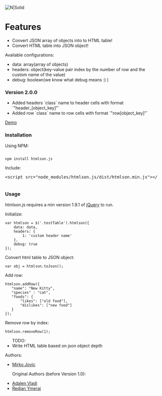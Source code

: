 <p><img src="http://i.imgur.com/s6beA4q.png" alt="N|Solid"></p>
<h1>Features</h1>
<ul>
<li>Convert JSON array of objects into to HTML table!</li>
<li>Convert HTML table into JSON object!</li>
</ul>
<p>Available configurations:</p>
<ul>
    <li>data: array(array of objects)</li>
    <li>headers: object(key-value pair index by the number of row and the custom name of the value)</li>
    <li>debug: boolean(we know what debug means :) )</li>
</ul>
<h3>Version 2.0.0</h3>
<ul>
<li>Added headers `class` name to header cells with format `"header_[object_key]"` </li>
<li>Added row `class` name to row cells with format `"row[object_key]"` </li>
</ul>
<a href="https://codepen.io/adalenv/pen/mXZjaR/">Demo</a>
<h3><a id="Usage_14"></a>Installation</h3>
<p>Using NPM:</p>
<pre><code class="language-js">
npm install htmlson.js
</code></pre>
<p>Include:</p>
<pre>&lt;<span class="pl-ent">script</span> <span class="pl-e">src</span>=<span class="pl-s"><span class="pl-pds">"</span>node_modules/htmlson.js/dist/htmlson.min.js<span class="pl-pds">"</span></span>&gt;&lt;/<span class="pl-ent">script</span>&gt;
 </pre>
<h3><a id="Usage_14"></a>Usage</h3>
<p>htmlson.js requires a min version 1.9.1 of <a href="https://jquery.com/download/">jQuery</a> to run.</p>
<p>Initialize:</p>
<pre><code class="language-js">var htmlson = $(<span class="hljs-string">'.testTable'</span>).htmlson({
    data: data,
    headers: {
        1: 'custom header name'
    },
    debug: true
}); 
</code></pre>
<p>Convert html table to JSON object:</p>
<pre><code class="language-js">var obj = htmlson.toJson();
</code></pre>
<p>Add row:</p>
<pre><code class="language-js">htmlson.addRow({
   "name": "New Kitty",
   "species" : "cat",
   "foods": {
       "likes": ["old food"],
       "dislikes": ["new food"]
   }
});
</code></pre>

<p>Remove row by index:</p>
<pre><code class="language-js">htmlson.removeRow(1);
</code></pre>
<ul>
TODO:
<li>Write HTML table based on json object depth</li>
</ul>
<p>Authors:</p>
<ul>
    <li><a href="https://github.com/mirkojovic">Mirko Jovic</a></li>
	<p>Original Authors (before Version 1.0):</p>
	<li><a href="https://github.com/adalenv">Adalen Vladi </a></li>
    <li><a href="https://github.com/redjanym">Redjan Ymeraj </a></li>
</ul>
